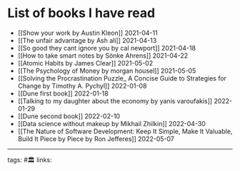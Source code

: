 # List of books I have read
 - [[Show your work by Austin Kleon]] 2021-04-11
 - [[The unfair advantage by Ash ali]] 2021-04-13
 - [[So good they cant ignore you by cal newport]] 2021-04-18
 - [[How to take smart notes by Sönke Ahrens]] 2021-04-22
 - [[Atomic Habits by James Clear]] 2021-05-02
 - [[The Psychology of Money by morgan housel]] 2021-05-05
 - [[Solving the Procrastination Puzzle_ A Concise Guide to Strategies for Change by Timothy A. Pychyl]] 2022-01-08
 - [[Dune first book]] 2022-01-18
 - [[Talking to my daughter about the economy by yanis varoufakis]] 2022-01-29
 - [[Dune second book]] 2022-02-10
 - [[Data science without makeup by Mikhail Zhilkin]] 2022-04-30
 - [[The Nature of Software Development: Keep It Simple, Make It Valuable, Build It Piece by Piece by Ron Jefferes]] 2022-05-07


---
tags: #🏛 
links: 